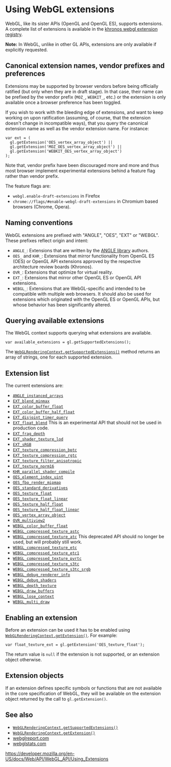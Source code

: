 Using WebGL extensions
======================

WebGL, like its sister APIs (OpenGL and OpenGL ES), supports extensions. A complete list of extensions is available in the [khronos webgl extension registry](https://www.khronos.org/registry/webgl/extensions/).

**Note:** In WebGL, unlike in other GL APIs, extensions are only available if explicitly requested.

Canonical extension names, vendor prefixes and preferences
----------------------------------------------------------

Extensions may be supported by browser vendors before being officially ratified (but only when they are in draft stage). In that case, their name can be prefixed by the vendor prefix (`MOZ_`, `WEBKIT_`, etc.) or the extension is only available once a browser preference has been toggled.

If you wish to work with the bleeding edge of extensions, and want to keep working on upon ratification (assuming, of course, that the extension doesn't change in incompatible ways), that you query the canonical extension name as well as the vendor extension name. For instance:

    var ext = (
      gl.getExtension('OES_vertex_array_object') ||
      gl.getExtension('MOZ_OES_vertex_array_object') ||
      gl.getExtension('WEBKIT_OES_vertex_array_object')
    );

Note that, vendor prefix have been discouraged more and more and thus most browser implement experimental extensions behind a feature flag rather than vendor prefix.

The feature flags are:

-   `webgl.enable-draft-extensions` in Firefox
-   `chrome://flags/#enable-webgl-draft-extensions` in Chromium based browsers (Chrome, Opera).

Naming conventions
------------------

WebGL extensions are prefixed with "ANGLE", "OES", "EXT" or "WEBGL". These prefixes reflect origin and intent:

-   `ANGLE_`: Extensions that are written by the [ANGLE library](https://en.wikipedia.org/wiki/ANGLE_%28software%29) authors.
-   `OES_` and `KHR_`: Extensions that mirror functionality from OpenGL ES (OES) or OpenGL API extensions approved by the respective architecture review boards (Khronos).
-   `OVR_`: Extensions that optimize for virtual reality.
-   `EXT_`: Extensions that mirror other OpenGL ES or OpenGL API extensions.
-   `WEBGL_`: Extensions that are WebGL-specific and intended to be compatible with multiple web browsers. It should also be used for extensions which originated with the OpenGL ES or OpenGL APIs, but whose behavior has been significantly altered.

Querying available extensions
-----------------------------

The WebGL context supports querying what extensions are available.

    var available_extensions = gl.getSupportedExtensions();

The [`WebGLRenderingContext.getSupportedExtensions()`](../webglrenderingcontext/getsupportedextensions) method returns an array of strings, one for each supported extension.

Extension list
--------------

The current extensions are:

-   [`ANGLE_instanced_arrays`](../angle_instanced_arrays)
-   [`EXT_blend_minmax`](../ext_blend_minmax)
-   [`EXT_color_buffer_float`](../ext_color_buffer_float)
-   [`EXT_color_buffer_half_float`](../ext_color_buffer_half_float)
-   [`EXT_disjoint_timer_query`](../ext_disjoint_timer_query)
-   [`EXT_float_blend`](../ext_float_blend) <span class="icon experimental" viewbox="0 0 100 100" xmlns="http://www.w3.org/2000/svg" role="img"> This is an experimental API that should not be used in production code. </span>
-   [`EXT_frag_depth`](../ext_frag_depth)
-   [`EXT_shader_texture_lod`](../ext_shader_texture_lod)
-   [`EXT_sRGB`](../ext_srgb)
-   [`EXT_texture_compression_bptc`](../ext_texture_compression_bptc)
-   [`EXT_texture_compression_rgtc`](../ext_texture_compression_rgtc)
-   [`EXT_texture_filter_anisotropic`](../ext_texture_filter_anisotropic)
-   [`EXT_texture_norm16`](../ext_texture_norm16)
-   [`KHR_parallel_shader_compile`](../khr_parallel_shader_compile)
-   [`OES_element_index_uint`](../oes_element_index_uint)
-   [`OES_fbo_render_mipmap`](../oes_fbo_render_mipmap)
-   [`OES_standard_derivatives`](../oes_standard_derivatives)
-   [`OES_texture_float`](../oes_texture_float)
-   [`OES_texture_float_linear`](../oes_texture_float_linear)
-   [`OES_texture_half_float`](../oes_texture_half_float)
-   [`OES_texture_half_float_linear`](../oes_texture_half_float_linear)
-   [`OES_vertex_array_object`](../oes_vertex_array_object)
-   [`OVR_multiview2`](../ovr_multiview2)
-   [`WEBGL_color_buffer_float`](../webgl_color_buffer_float)
-   [`WEBGL_compressed_texture_astc`](../webgl_compressed_texture_astc)
-   [`WEBGL_compressed_texture_atc`](../webgl_compressed_texture_atc)<span class="icon deprecated" viewbox="0 0 100 100" xmlns="http://www.w3.org/2000/svg" role="img"> This deprecated API should no longer be used, but will probably still work. </span>
-   [`WEBGL_compressed_texture_etc`](../webgl_compressed_texture_etc)
-   [`WEBGL_compressed_texture_etc1`](../webgl_compressed_texture_etc1)
-   [`WEBGL_compressed_texture_pvrtc`](../webgl_compressed_texture_pvrtc)
-   [`WEBGL_compressed_texture_s3tc`](../webgl_compressed_texture_s3tc)
-   [`WEBGL_compressed_texture_s3tc_srgb`](../webgl_compressed_texture_s3tc_srgb)
-   [`WEBGL_debug_renderer_info`](../webgl_debug_renderer_info)
-   [`WEBGL_debug_shaders`](../webgl_debug_shaders)
-   [`WEBGL_depth_texture`](../webgl_depth_texture)
-   [`WEBGL_draw_buffers`](../webgl_draw_buffers)
-   [`WEBGL_lose_context`](../webgl_lose_context)
-   [`WEBGL_multi_draw`](../webgl_multi_draw)

Enabling an extension
---------------------

Before an extension can be used it has to be enabled using [`WebGLRenderingContext.getExtension()`](../webglrenderingcontext/getextension). For example:

    var float_texture_ext = gl.getExtension('OES_texture_float');

The return value is `null` if the extension is not supported, or an extension object otherwise.

Extension objects
-----------------

If an extension defines specific symbols or functions that are not available in the core specification of WebGL, they will be available on the extension object returned by the call to `gl.getExtension()`.

See also
--------

-   [`WebGLRenderingContext.getSupportedExtensions()`](../webglrenderingcontext/getsupportedextensions)
-   [`WebGLRenderingContext.getExtension()`](../webglrenderingcontext/getextension)
-   [webglreport.com](https://webglreport.com)
-   [webglstats.com](http://webglstats.com)

<a href="https://developer.mozilla.org/en-US/docs/Web/API/WebGL_API/Using_Extensions" class="_attribution-link">https://developer.mozilla.org/en-US/docs/Web/API/WebGL_API/Using_Extensions</a>
